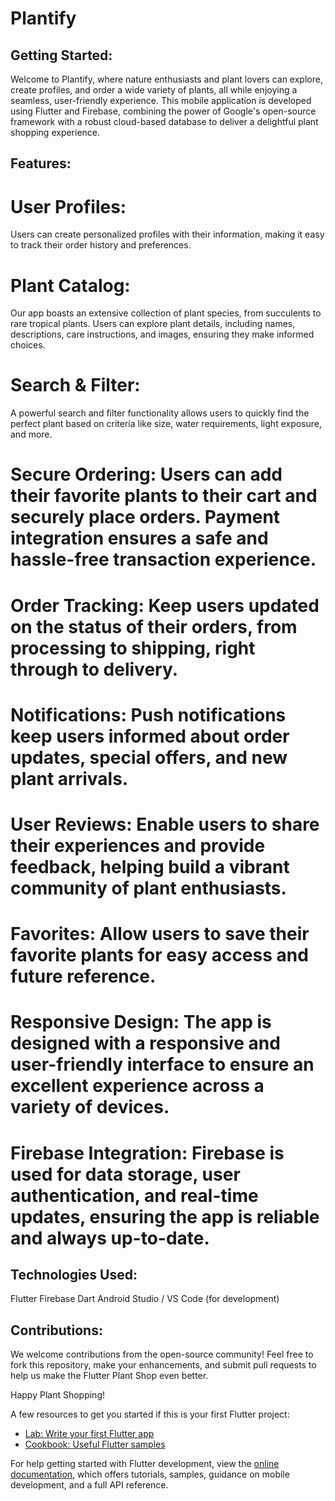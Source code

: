 # Plantify

## Getting Started:
Welcome to Plantify, where nature enthusiasts and plant lovers can explore, create profiles, and order a wide variety of plants, all while enjoying a seamless, user-friendly experience. This mobile application is developed using Flutter and Firebase, combining the power of Google's open-source framework with a robust cloud-based database to deliver a delightful plant shopping experience.

## Features:
# User Profiles: 
Users can create personalized profiles with their information, making it easy to track their order history and preferences.

# Plant Catalog: 
Our app boasts an extensive collection of plant species, from succulents to rare tropical plants. Users can explore plant details, including names, descriptions, care instructions, and images, ensuring they make informed choices.

# Search & Filter: 
A powerful search and filter functionality allows users to quickly find the perfect plant based on criteria like size, water requirements, light exposure, and more.

# Secure Ordering: Users can add their favorite plants to their cart and securely place orders. Payment integration ensures a safe and hassle-free transaction experience.

# Order Tracking: Keep users updated on the status of their orders, from processing to shipping, right through to delivery.

# Notifications: Push notifications keep users informed about order updates, special offers, and new plant arrivals.

# User Reviews: Enable users to share their experiences and provide feedback, helping build a vibrant community of plant enthusiasts.

# Favorites: Allow users to save their favorite plants for easy access and future reference.

# Responsive Design: The app is designed with a responsive and user-friendly interface to ensure an excellent experience across a variety of devices.

# Firebase Integration: Firebase is used for data storage, user authentication, and real-time updates, ensuring the app is reliable and always up-to-date.


## Technologies Used:
Flutter
Firebase
Dart
Android Studio / VS Code (for development)

## Contributions:
We welcome contributions from the open-source community! Feel free to fork this repository, make your enhancements, and submit pull requests to help us make the Flutter Plant Shop even better.

Happy Plant Shopping!

A few resources to get you started if this is your first Flutter project:

- [Lab: Write your first Flutter app](https://docs.flutter.dev/get-started/codelab)
- [Cookbook: Useful Flutter samples](https://docs.flutter.dev/cookbook)

For help getting started with Flutter development, view the
[online documentation](https://docs.flutter.dev/), which offers tutorials,
samples, guidance on mobile development, and a full API reference.
